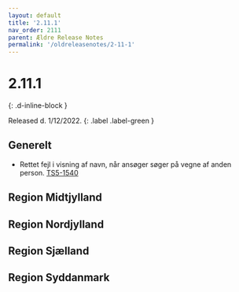 ```yaml
---
layout: default
title: '2.11.1'
nav_order: 2111
parent: Ældre Release Notes
permalink: '/oldreleasenotes/2-11-1'
---
```


# 2.11.1
{: .d-inline-block }

Released d. 1/12/2022. {: .label .label-green }

## Generelt
- Rettet fejl i visning af navn, når ansøger søger på vegne af anden person. [TS5-1540](https://sd.trifork.com/browse/TS5-1540)

## Region Midtjylland

## Region Nordjylland

## Region Sjælland

## Region Syddanmark
